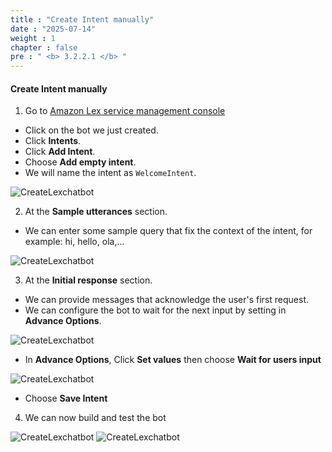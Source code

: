 ```yaml
---
title : "Create Intent manually"
date : "2025-07-14"
weight : 1
chapter : false
pre : " <b> 3.2.2.1 </b> "
---
```



#### Create Intent manually

1. Go to [Amazon Lex service management console](https://console.aws.amazon.com/lexv2/home)
  + Click on the bot we just created.
  + Click **Intents**.
  + Click **Add Intent**.
  + Choose **Add empty intent**.
  + We will name the intent as ``WelcomeIntent``.

  ![CreateLexchatbot](/images/3.createchatbot/CreateChatbotLex4.5.png)

2. At the **Sample utterances** section.
  + We can enter some sample query that fix the context of the intent, for example: hi, hello, ola,...
  
  ![CreateLexchatbot](/images/3.createchatbot/CreateChatbotLex4.6.png)

3. At the **Initial response** section.
  + We can provide messages that acknowledge the user's first request.
  + We can configure the bot to wait for the next input by setting in **Advance Options**.
  
  ![CreateLexchatbot](/images/3.createchatbot/CreateChatbotLex4.7.png)

  + In **Advance Options**, Click **Set values** then choose **Wait for users input**

  ![CreateLexchatbot](/images/3.createchatbot/CreateChatbotLex4.8.png)

  + Choose **Save Intent**
  
4. We can now build and test the bot

![CreateLexchatbot](/images/3.createchatbot/CreateChatbotLex4.9.png)
![CreateLexchatbot](/images/3.createchatbot/CreateChatbotLex4.10.png)
